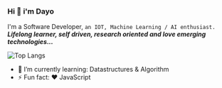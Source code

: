 ### Hi 👋  i'm Dayo
I'm a Software Developer, `an IOT, Machine Learning / AI enthusiast.`
***Lifelong learner, self driven, research oriented and love emerging technologies...***

<!--
**dea1j/dea1j** is a ✨ _special_ ✨ repository because its `README.md` (this file) appears on your GitHub profile.

<!-- 
I am an enthusiastic front-end developer, who always works with full passion and responsibility. I am well skilled in front end technologies like HTML5, CSS, Vanilla JS, and React JS. I am currently looking into RESTFUL API's using NODE.js and Mongo as Database (MERN). I am always looking at new adventures to challenge my skills. -->


![Top Langs](https://github-readme-stats.vercel.app/api/top-langs/?username=dea1j&layout=compact&hide=html)

<!-- 
Here are some ideas to get you started:

- 🔭 I’m currently working on my coding skills
- 👯 I’m looking to collaborate on ...
- 🤔 I’m looking for help with ...
 -->


- 🌱 I’m currently learning: Datastructures & Algorithm
- ⚡ Fun fact: ❤️ JavaScript
<!-- - 📫 How to reach me: [Twitter](twitter.com/dea1j), [LinkedIn](https://www.linkedin.com/in/james-dayo-77ba20111/).
- 😄 Pronouns: He/Him
- 💬 Ask me about anything
-->
